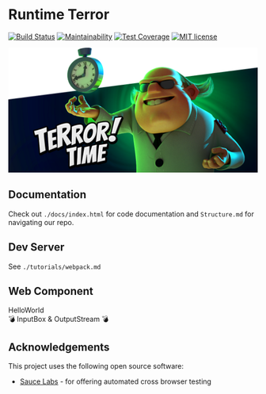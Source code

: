 # Runtime Terror
[![Build Status](https://travis-ci.com/ucsd-cse112/team9-webcomponent.svg?token=SYYH9pqzsbfveDCnEAbx&branch=valentin)](https://travis-ci.com/ucsd-cse112/team9-webcomponent)
[![Maintainability](https://api.codeclimate.com/v1/badges/01d9ca099423c56d223d/maintainability)](https://codeclimate.com/repos/5cc220fa4a01b954d700d805/maintainability)
[![Test Coverage](https://api.codeclimate.com/v1/badges/01d9ca099423c56d223d/test_coverage)](https://codeclimate.com/repos/5cc220fa4a01b954d700d805/test_coverage)
[![MIT license](http://img.shields.io/badge/license-MIT-brightgreen.svg)](http://opensource.org/licenses/MIT)
  
![](images/time_terror.png)

## Documentation
Check out `./docs/index.html` for code documentation and `Structure.md` for navigating our repo.

## Dev Server
See `./tutorials/webpack.md`

## Web Component

HelloWorld  
:bomb: InputBox & OutputStream :bomb:

## Acknowledgements
This project uses the following open source software: 
- [Sauce Labs](https://saucelabs.com/) - for offering automated cross browser testing
  
